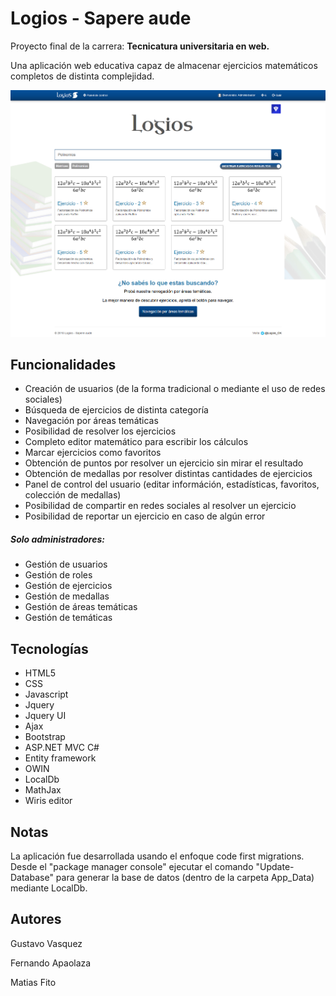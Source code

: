 # Logios - Sapere aude
Proyecto final de la carrera: <b>Tecnicatura universitaria en web.</b>

Una aplicación web educativa capaz de almacenar ejercicios matemáticos completos de distinta complejidad.

![Logios-Preview](https://github.com/gustavo-vasquez/Logios_Repo/blob/master/Logios/Logios/Content/images/Logios_preview.png)

## Funcionalidades
<ul>
  <li>Creación de usuarios (de la forma tradicional o mediante el uso de redes sociales)</li>
  <li>Búsqueda de ejercicios de distinta categoría</li>
  <li>Navegación por áreas temáticas</li>
  <li>Posibilidad de resolver los ejercicios</li>
  <li>Completo editor matemático para escribir los cálculos</li>
  <li>Marcar ejercicios como favoritos</li>
  <li>Obtención de puntos por resolver un ejercicio sin mirar el resultado</li>
  <li>Obtención de medallas por resolver distintas cantidades de ejercicios</li>  
  <li>Panel de control del usuario (editar információn, estadísticas, favoritos, colección de medallas)</li>  
  <li>Posibilidad de compartir en redes sociales al resolver un ejercicio</li>
  <li>Posibilidad de reportar un ejercicio en caso de algún error</li>  
</ul>

<h5>Solo administradores:</h5>
<ul>
  <li>Gestión de usuarios</li>
  <li>Gestión de roles</li>
  <li>Gestión de ejercicios</li>
  <li>Gestión de medallas</li>
  <li>Gestión de áreas temáticas</li>
  <li>Gestión de temáticas</li>
</ul>

## Tecnologías
<ul>
  <li>HTML5</li>
  <li>CSS</li>
  <li>Javascript</li>
  <li>Jquery</li>
  <li>Jquery UI</li>
  <li>Ajax</li>
  <li>Bootstrap</li>
  <li>ASP.NET MVC C#</li>
  <li>Entity framework</li>
  <li>OWIN</li>
  <li>LocalDb</li>
  <li>MathJax</li>
  <li>Wiris editor</li>
</ul>

## Notas
La aplicación fue desarrollada usando el enfoque code first migrations. Desde el "package manager console" ejecutar el comando "Update-Database" para generar la base de datos (dentro de la carpeta App_Data) mediante LocalDb.

## Autores
Gustavo Vasquez

Fernando Apaolaza

Matias Fito
